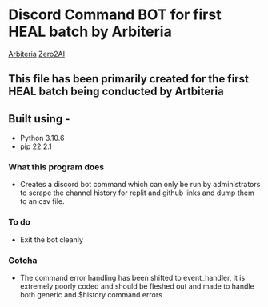 # Discord Command BOT for first HEAL batch by Arbiteria

<a target="_blank" href="https://arbiteria.com">Arbiteria</a>
<a target="_blank" href="https://www.zero2ai.io/">Zero2AI</a>

## This file has been primarily created for the first HEAL batch being conducted by Artbiteria

## Built using -

* Python 3.10.6
* pip 22.2.1

### What this program does

* Creates a discord bot command which can only be run by administrators to scrape the channel history for replit and github links and dump them to an csv file. 

### To do
* Exit the bot cleanly

### Gotcha
* The command error handling has been shifted to event_handler, it is extremely poorly coded and should be fleshed out and made to handle both generic and $history command errors
